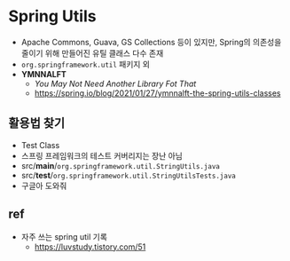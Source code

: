 # Spring Utils
- Apache Commons, Guava, GS Collections 등이 있지만, Spring의 의존성을 줄이기 위해 만들어진 유틸 클래스 다수 존재
- `org.springframework.util` 패키지 외
- **YMNNALFT**
  - *You May Not Need Another Library Fot That*
  - https://spring.io/blog/2021/01/27/ymnnalft-the-spring-utils-classes

## 활용법 찾기
- Test Class
- 스프링 프레임워크의 테스트 커버리지는 장난 아님
- src/**main**/`org.springframework.util.StringUtils.java`
- src/**test**/`org.springframework.util.StringUtilsTests.java`
- 구글아 도와줘

## ref
- 자주 쓰는 spring util 기록
  - https://luvstudy.tistory.com/51
